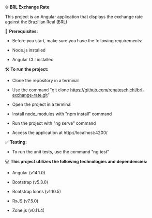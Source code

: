 🌐 <strong>BRL Exchange Rate</strong> <br>

This project is an Angular application that displays the exchange rate against the Brazilian Real (BRL) <br>


📁 <strong>Prerequisites:</strong> 

- Before you start, make sure you have the following requirements:

- Node.js installed

- Angular CLI installed


🛠️ <strong>To run the project:</strong>

- Clone the repository in a terminal

- Use the command "git clone https://github.com/renatoschichi/brl-exchange-rate.git"

- Open the project in a terminal

- Install node_modules with "npm install" command

- Run the project with "ng serve" command

- Access the application at http://localhost:4200/


✅ <strong>Testing:</strong>

- To run the unit tests, use the command "ng test"


💻 <strong>This project utilizes the following technologies and dependencies:</strong>

- Angular (v14.1.0)

- Bootstrap (v5.3.0)

- Bootstrap Icons (v1.10.5)

- RxJS (v7.5.0)

- Zone.js (v0.11.4)
